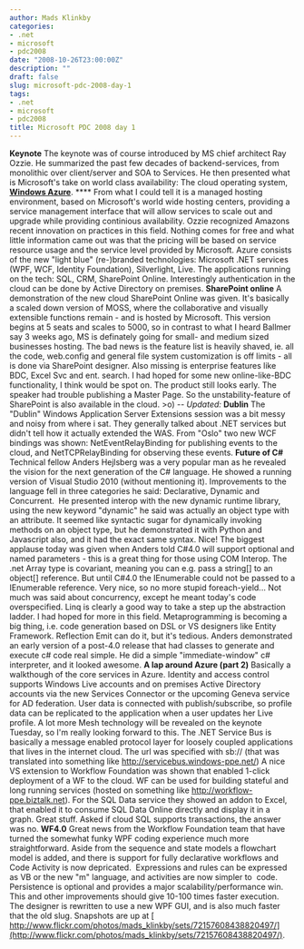 ```yaml
---
author: Mads Klinkby
categories:
- .net
- microsoft
- pdc2008
date: "2008-10-26T23:00:00Z"
description: ""
draft: false
slug: microsoft-pdc-2008-day-1
tags:
- .net
- microsoft
- pdc2008
title: Microsoft PDC 2008 day 1
---
```



**Keynote** The keynote was of course introduced by MS chief architect Ray Ozzie. He summarized the past few decades of backend-services, from monolithic over client/server and SOA to Services. He then presented what is Microsoft's take on world class availability: The cloud operating system, **[Windows Azure](http://azure.com)**. **** From what I could tell it is a managed hosting environment, based on Microsoft's world wide hosting centers, providing a service management interface that will allow services to scale out and upgrade while providing continious availability. Ozzie recognized Amazons recent innovation on practices in this field. Nothing comes for free and what little information came out was that the pricing will be based on service resource usage and the service level provided by Microsoft. Azure consists of the new "light blue" (re-)branded technologies: Microsoft .NET services (WPF, WCF, Identity Foundation), Silverlight, Live. The applications running on the tech: SQL, CRM, SharePoint Online. Interestingly authentication in the cloud can be done by Active Directory on premises. **SharePoint online** A demonstration of the new cloud SharePoint Online was given. It's basically a scaled down version of MOSS, where the collaborative and visually extensible functions remain - and is hosted by Microsoft. This version begins at 5 seats and scales to 5000, so in contrast to what I heard Ballmer say 3 weeks ago, MS is definately going for small- and medium sized businesses hosting. The bad news is the feature list is heavily shaved, ie. all the code, web.config and general file system customization is off limits - all is done via SharePoint designer. Also missing is enterprise features like BDC, Excel Svc and ent. search. I had hoped for some new online-like-BDC functionality, I think would be spot on. The product still looks early. The speaker had trouble publishing a Master Page. So the unstability-feature of SharePoint is also available in the cloud. >o) *-- Updated:* **Dublin** The "Dublin" Windows Application Server Extensions session was a bit messy and noisy from where i sat. They generally talked about .NET services but didn't tell how it actually extended the WAS. From "Oslo" two new WCF bindings was shown: NetEventRelayBinding for publishing events to the cloud, and NetTCPRelayBinding for observing these events. **Future of C#** Technical fellow Anders Hejlsberg was a very popular man as he revealed the vision for the next generation of the C# language. He showed a running version of Visual Studio 2010 (without mentioning it). Improvements to the language fell in three categories he said: Declarative, Dynamic and Concurrent.  He presented interop with the new dynamic runtime library, using the new keyword "dynamic" he said was actually an object type with an attribute. It seemed like syntactic sugar for dynamically invoking methods on an object type, but he demonstrated it with Python and Javascript also, and it had the exact same syntax. Nice! The biggest applause today was given when Anders told C#4.0 will support optional and named parameters - this is a great thing for those using COM Interop. The .net Array<T> type is covariant, meaning you can e.g. pass a string[] to an object[] reference. But until C#4.0 the IEnumerable<string> could not be passed to a IEnumerable<object> reference. Very nice, so no more stupid foreach-yield... Not much was said about concurrency, except he meant today's code overspecified. Linq is clearly a good way to take a step up the abstraction ladder. I had hoped for more in this field. Metaprogramming is becoming a big thing, i.e. code generation based on DSL or VS designers like Entity Framework. Reflection Emit can do it, but it's tedious. Anders demonstrated an early version of a post-4.0 release that had classes to generate and execute c# code real simple. He did a simple "immediate-window" c# interpreter, and it looked awesome. **A lap around Azure (part 2)** Basically a walkthough of the core services in Azure. Identity and access control supports Windows Live accounts and on premises Active Directory accounts via the new Services Connector or the upcoming Geneva service for AD federation. User data is connected with publish/subscribe, so profile data can be replicated to the application when a user updates her Live profile. A lot more Mesh technology will be revealed on the keynote Tuesday, so I'm really looking forward to this. The .NET Service Bus is basically a message enabled protocol layer for loosely coupled applications that lives in the internet cloud. The url was specified with sb:// (that was translated into something like http://servicebus.windows-ppe.net/) A nice VS extension to Workflow Foundation was shown that enabled 1-click deployment of a WF to the cloud. WF can be used for building stateful and long running services (hosted on something like http://workflow-ppe.biztalk.net). For the SQL Data service they showed an addon to Excel, that enabled it to consume SQL Data Online directly and display it in a graph. Great stuff. Asked if cloud SQL supports transactions, the answer was no. **WF4.0** Great news from the Workflow Foundation team that have turned the somewhat funky WPF coding experience much more straightforward. Aside from the sequence and state models a flowchart model is added, and there is support for fully declarative workflows and Code Activity is now depricated.  Expressions and rules can be expressed as VB or the new "m" language, and activities are now simpler to  code. Persistence is optional and provides a major scalability/performance win. This and other improvements should give 10-100 times faster execution. The designer is rewritten to use a new WPF GUI, and is also much faster that the old slug. Snapshots are up at [ http://www.flickr.com/photos/mads_klinkby/sets/72157608438820497/](http://www.flickr.com/photos/mads_klinkby/sets/72157608438820497/).

